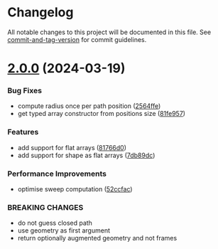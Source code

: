 # Changelog

All notable changes to this project will be documented in this file. See [commit-and-tag-version](https://github.com/absolute-version/commit-and-tag-version) for commit guidelines.

# [2.0.0](https://github.com/vorg/geom-sweep/compare/v1.0.0...v2.0.0) (2024-03-19)


### Bug Fixes

* compute radius once per path position ([2564ffe](https://github.com/vorg/geom-sweep/commit/2564ffe9b834798013d16896a3ed4f9b1adb9d25))
* get typed array constructor from positions size ([81fe957](https://github.com/vorg/geom-sweep/commit/81fe957b609904196d8e9a5631366f64a9d40223))


### Features

* add support for flat arrays ([81766d0](https://github.com/vorg/geom-sweep/commit/81766d0b81923b6638278276e472787521e9b456))
* add support for shape as flat arrays ([7db89dc](https://github.com/vorg/geom-sweep/commit/7db89dc9b0af181897fdd929e65081c62860f0a6))


### Performance Improvements

* optimise sweep computation ([52ccfac](https://github.com/vorg/geom-sweep/commit/52ccfac717871aa2cda5d80b66ba9702ab3cb4c5))


### BREAKING CHANGES

* do not guess closed path
* use geometry as first argument
* return optionally augmented geometry and not frames
